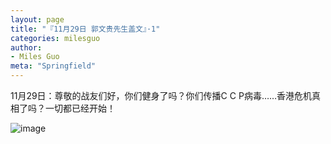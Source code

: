 ```yaml
---
layout: page
title: "『11月29日 郭文贵先生盖文』·1"
categories: milesguo
author:
- Miles Guo
meta: "Springfield"
---
```


11月29日：尊敬的战友们好，你们健身了吗？你们传播C C P病毒……香港危机真相了吗？一切都已经开始！

![image](../../../../image/milesguo/2020_11_29_Miles_Guo_Getter_1_1.png)
